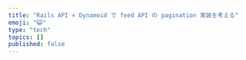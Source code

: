 ```yaml
---
title: "Rails API × Dynamoid で feed API の pagination 実装を考える"
emoji: "😺"
type: "tech"
topics: []
published: false
---
```


